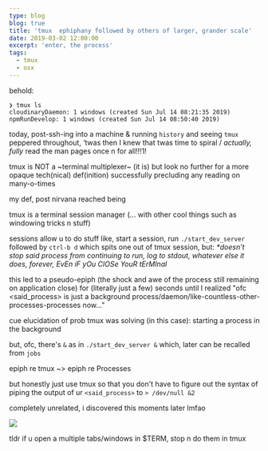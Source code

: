 ```yaml
---
type: blog
blog: true
title: 'tmux  ephiphany followed by others of larger, grander scale'
date: 2019-03-02 12:00:00
excerpt: 'enter, the process'
tags:
  - tmux
  - osx
---
```

behold: 

```
❯ tmux ls
cloudinaryDaemon: 1 windows (created Sun Jul 14 08:21:35 2019)
npmRunDevelop: 1 windows (created Sun Jul 14 08:50:40 2019)
```

today, post-ssh-ing into a machine & running `history` and seeing `tmux` peppered throughout, ‘twas then I knew that twas time to spiral / *actually, fully* read the man pages once n for all!!!1! 

tmux is NOT a ~terminal multiplexer~ (it is) but look no further for a more opaque tech(nical) def(inition) successfully precluding any reading on many-o-times

my def, post nirvana reached being 

<div class="green">
  tmux is a terminal session manager (... with other cool things such as windowing tricks n stuff)
</div>

sessions allow u to do stuff like, start a session, run `./start_dev_server`
followed by `ctrl-b d` which spits one out of tmux session, but: _*doesn’t stop said process from continuing to run, log to stdout, whatever else it does, forever, EvEn iF yOu ClOSe YouR tErMInal_

this led to a pseudo-epiph (the shock and awe of the process still remaining on application close) for (literally just a few) seconds until I realized "ofc <said_process> is just a background process/daemon/like-countless-other-processes-processes now..." 

cue elucidation of prob tmux was solving (in this case): starting a process in the background

but, ofc, there's `&` as in `./start_dev_server &` which, later can be recalled from `jobs`

epiph re tmux ~> epiph re Processes

but honestly just use tmux so that you don't have to figure out the syntax of piping the output of ur `<said_process>` to `> /dev/null &2`

completely unrelated, i discovered this moments later lmfao

![](https://res.cloudinary.com/cloudimgts/image/upload/v1563140383/ovhnvm8skiobhegsuip4.png)

tldr if u open a multiple tabs/windows in $TERM, stop n do them in tmux
